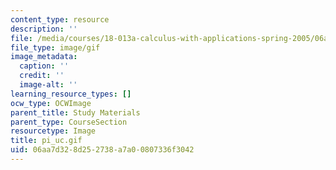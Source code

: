 ```yaml
---
content_type: resource
description: ''
file: /media/courses/18-013a-calculus-with-applications-spring-2005/06aa7d328d252738a7a00807336f3042_pi_uc.gif
file_type: image/gif
image_metadata:
  caption: ''
  credit: ''
  image-alt: ''
learning_resource_types: []
ocw_type: OCWImage
parent_title: Study Materials
parent_type: CourseSection
resourcetype: Image
title: pi_uc.gif
uid: 06aa7d32-8d25-2738-a7a0-0807336f3042
---
```


